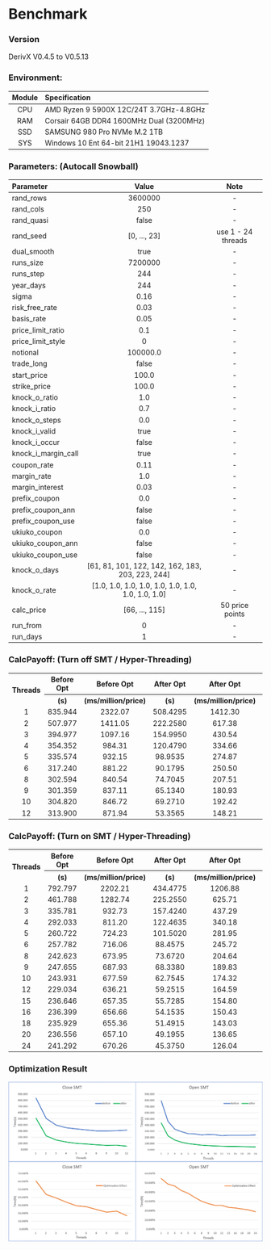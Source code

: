 # Benchmark

### Version
DerivX V0.4.5 to V0.5.13

### Environment:
| Module | Specification                            |
| :----: | :--------------------------------------- |
| CPU    | AMD Ryzen 9 5900X 12C/24T 3.7GHz-4.8GHz  |
| RAM    | Corsair 64GB DDR4 1600MHz Dual (3200MHz) |
| SSD    | SAMSUNG 980 Pro NVMe M.2 1TB             |
| SYS    | Windows 10 Ent 64-bit 21H1 19043.1237    |

### Parameters: (Autocall Snowball)
| Parameter           | Value                                              | Note               |
| :------------------ | :------------------------------------------------: | :----------------: |
| rand_rows           | 3600000                                            | -                  |
| rand_cols           | 250                                                | -                  |
| rand_quasi          | false                                              | -                  |
| rand_seed           | [0, ..., 23]                                       | use 1 - 24 threads |
| dual_smooth         | true                                               | -                  |
| runs_size           | 7200000                                            | -                  |
| runs_step           | 244                                                | -                  |
| year_days           | 244                                                | -                  |
| sigma               | 0.16                                               | -                  |
| risk_free_rate      | 0.03                                               | -                  |
| basis_rate          | 0.05                                               | -                  |
| price_limit_ratio   | 0.1                                                | -                  |
| price_limit_style   | 0                                                  | -                  |
| notional            | 100000.0                                           | -                  |
| trade_long          | false                                              | -                  |
| start_price         | 100.0                                              | -                  |
| strike_price        | 100.0                                              | -                  |
| knock_o_ratio       | 1.0                                                | -                  |
| knock_i_ratio       | 0.7                                                | -                  |
| knock_o_steps       | 0.0                                                | -                  |
| knock_i_valid       | true                                               | -                  |
| knock_i_occur       | false                                              | -                  |
| knock_i_margin_call | true                                               | -                  |
| coupon_rate         | 0.11                                               | -                  |
| margin_rate         | 1.0                                                | -                  |
| margin_interest     | 0.03                                               | -                  |
| prefix_coupon       | 0.0                                                | -                  |
| prefix_coupon_ann   | false                                              | -                  |
| prefix_coupon_use   | false                                              | -                  |
| ukiuko_coupon       | 0.0                                                | -                  |
| ukiuko_coupon_ann   | false                                              | -                  |
| ukiuko_coupon_use   | false                                              | -                  |
| knock_o_days        | [61, 81, 101, 122, 142, 162, 183, 203, 223, 244]   | -                  |
| knock_o_rate        | [1.0, 1.0, 1.0, 1.0, 1.0, 1.0, 1.0, 1.0, 1.0, 1.0] | -                  |
| calc_price          | [66, ..., 115]                                     | 50 price points    |
| run_from            | 0                                                  | -                  |
| run_days            | 1                                                  | -                  |

### CalcPayoff: (Turn off SMT / Hyper-Threading)
<table>
    <tr><th rowspan="2">Threads</th><th>Before Opt</th><th>Before Opt</th><th>After Opt</th><th>After Opt</th><th>Percent</th></tr>
    <tr><th>(s)</th><th>(ms/million/price)</th><th>(s)</th><th>(ms/million/price)</th><th>(%)</th></tr>
    <tr align="center"><td> 1</td><td>835.944</td><td>2322.07</td><td>508.4295</td><td>1412.30</td><td>60.821</td></tr>
    <tr align="center"><td> 2</td><td>507.977</td><td>1411.05</td><td>222.2580</td><td> 617.38</td><td>43.754</td></tr>
    <tr align="center"><td> 3</td><td>394.977</td><td>1097.16</td><td>154.9950</td><td> 430.54</td><td>39.242</td></tr>
    <tr align="center"><td> 4</td><td>354.352</td><td> 984.31</td><td>120.4790</td><td> 334.66</td><td>34.000</td></tr>
    <tr align="center"><td> 5</td><td>335.574</td><td> 932.15</td><td> 98.9535</td><td> 274.87</td><td>29.488</td></tr>
    <tr align="center"><td> 6</td><td>317.240</td><td> 881.22</td><td> 90.1795</td><td> 250.50</td><td>28.426</td></tr>
    <tr align="center"><td> 8</td><td>302.594</td><td> 840.54</td><td> 74.7045</td><td> 207.51</td><td>24.688</td></tr>
    <tr align="center"><td> 9</td><td>301.359</td><td> 837.11</td><td> 65.1340</td><td> 180.93</td><td>21.613</td></tr>
    <tr align="center"><td>10</td><td>304.820</td><td> 846.72</td><td> 69.2710</td><td> 192.42</td><td>22.725</td></tr>
    <tr align="center"><td>12</td><td>313.900</td><td> 871.94</td><td> 53.3565</td><td> 148.21</td><td>16.998</td></tr>
</table>

### CalcPayoff: (Turn on SMT / Hyper-Threading)
<table>
    <tr><th rowspan="2">Threads</th><th>Before Opt</th><th>Before Opt</th><th>After Opt</th><th>After Opt</th><th>Percent</th></tr>
    <tr><th>(s)</th><th>(ms/million/price)</th><th>(s)</th><th>(ms/million/price)</th><th>(%)</th></tr>
    <tr align="center"><td> 1</td><td>792.797</td><td>2202.21</td><td>434.4775</td><td>1206.88</td><td>54.803</td></tr>
    <tr align="center"><td> 2</td><td>461.788</td><td>1282.74</td><td>225.2550</td><td> 625.71</td><td>48.779</td></tr>
    <tr align="center"><td> 3</td><td>335.781</td><td> 932.73</td><td>157.4240</td><td> 437.29</td><td>46.883</td></tr>
    <tr align="center"><td> 4</td><td>292.033</td><td> 811.20</td><td>122.4635</td><td> 340.18</td><td>41.935</td></tr>
    <tr align="center"><td> 5</td><td>260.722</td><td> 724.23</td><td>101.5020</td><td> 281.95</td><td>38.931</td></tr>
    <tr align="center"><td> 6</td><td>257.782</td><td> 716.06</td><td> 88.4575</td><td> 245.72</td><td>34.315</td></tr>
    <tr align="center"><td> 8</td><td>242.623</td><td> 673.95</td><td> 73.6720</td><td> 204.64</td><td>30.365</td></tr>
    <tr align="center"><td> 9</td><td>247.655</td><td> 687.93</td><td> 68.3380</td><td> 189.83</td><td>27.594</td></tr>
    <tr align="center"><td>10</td><td>243.931</td><td> 677.59</td><td> 62.7545</td><td> 174.32</td><td>25.726</td></tr>
    <tr align="center"><td>12</td><td>229.034</td><td> 636.21</td><td> 59.2515</td><td> 164.59</td><td>25.870</td></tr>
    <tr align="center"><td>15</td><td>236.646</td><td> 657.35</td><td> 55.7285</td><td> 154.80</td><td>23.549</td></tr>
    <tr align="center"><td>16</td><td>236.399</td><td> 656.66</td><td> 54.1535</td><td> 150.43</td><td>22.908</td></tr>
    <tr align="center"><td>18</td><td>235.929</td><td> 655.36</td><td> 51.4915</td><td> 143.03</td><td>21.825</td></tr>
    <tr align="center"><td>20</td><td>236.556</td><td> 657.10</td><td> 49.1955</td><td> 136.65</td><td>20.797</td></tr>
    <tr align="center"><td>24</td><td>241.292</td><td> 670.26</td><td> 45.3750</td><td> 126.04</td><td>18.805</td></tr>
</table>

### Optimization Result
![avatar](https://github.com/xurendong/derivx/blob/main/benchmark/img_opt_ret_0.4.5_1.png?raw=true)
